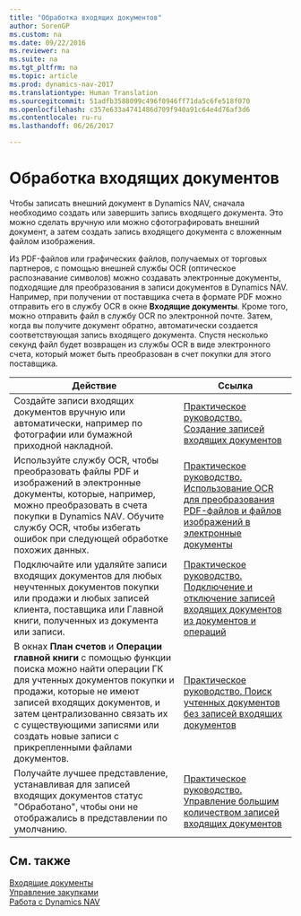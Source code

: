 ```yaml
---
title: "Обработка входящих документов"
author: SorenGP
ms.custom: na
ms.date: 09/22/2016
ms.reviewer: na
ms.suite: na
ms.tgt_pltfrm: na
ms.topic: article
ms.prod: dynamics-nav-2017
ms.translationtype: Human Translation
ms.sourcegitcommit: 51adfb3588099c496f0946ff71da5c6fe518f070
ms.openlocfilehash: c357e633a4741486d709f940a91c64e4d76af3d6
ms.contentlocale: ru-ru
ms.lasthandoff: 06/26/2017

---
```


# <a name="process-incoming-documents"></a>Обработка входящих документов

Чтобы записать внешний документ в Dynamics NAV, сначала необходимо создать или завершить запись входящего документа. Это можно сделать вручную или можно сфотографировать внешний документ, а затем создать запись входящего документа с вложенным файлом изображения.

Из PDF-файлов или графических файлов, получаемых от торговых партнеров, с помощью внешней службы OCR (оптическое распознавание символов) можно создавать электронные документы, подходящие для преобразования в записи документов в Dynamics NAV. Например, при получении от поставщика счета в формате PDF можно отправить его в службу OCR в окне **Входящие документы**. Кроме того, можно отправить файл в службу OCR по электронной почте. Затем, когда вы получите документ обратно, автоматически создается соответствующая запись входящего документа. Спустя несколько секунд файл будет возвращен из службы OCR в виде электронного счета, который может быть преобразован в счет покупки для этого поставщика.

|Действие     |Ссылка                   |
|-------|----------------------|
|Создайте записи входящих документов вручную или автоматически, например по фотографии или бумажной приходной накладной.|[Практическое руководство. Создание записей входящих документов](across-how-create-income-document-records.md)|
|Используйте службу OCR, чтобы преобразовать файлы PDF и изображений в электронные документы, которые, например, можно преобразовать в счета покупки в Dynamics NAV. Обучите службу OCR, чтобы избегать ошибок при следующей обработке похожих данных.|[Практическое руководство. Использование OCR для преобразования PDF-файлов и файлов изображений в электронные документы](across-how-use-ocr-pdf-images-files.md)|
|Подключайте или удаляйте записи входящих документов для любых неучтенных документов покупки или продажи и любых записей клиента, поставщика или Главной книги, полученных из документа или записи.|[Практическое руководство. Подключение и отключение записей входящих документов из документов и операций](across-how-connect-disconnect-income-document-records.md)|
|В окнах **План счетов** и **Операции главной книги** с помощью функции поиска можно найти операции ГК для учтенных документов покупки и продажи, которые не имеют записей входящих документов, и затем централизованно связать их с существующими записями или создать новые записи с прикрепленными файлами документов.|[Практическое руководство. Поиск учтенных документов без записей входящих документов](across-how-find-posted-documents-without-income-document-records.md)|
|Получайте лучшее представление, устанавливая для записей входящих документов статус "Обработано", чтобы они не отображались в представлении по умолчанию.|[Практическое руководство. Управление большим количеством записей входящих документов](across-how-manage-many-income-document-records.md)|

## <a name="see-also"></a>См. также  
[Входящие документы](across-income-documents.md)  
[Управление закупками](purchasing-manage-purchasing.md)  
[Работа с Dynamics NAV](ui-work-product.md)

